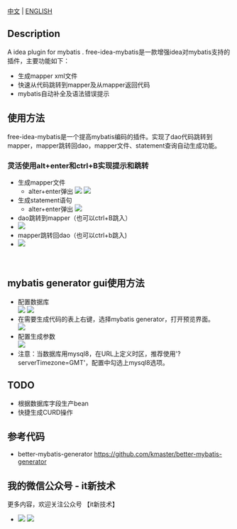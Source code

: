 [中文](README.md) | 
[ENGLISH](README_EN.md)

## Description
A idea plugin for mybatis .
free-idea-mybatis是一款增强idea对mybatis支持的插件，主要功能如下：
- 生成mapper xml文件
- 快速从代码跳转到mapper及从mapper返回代码
- mybatis自动补全及语法错误提示

## 使用方法
free-idea-mybatis是一个提高mybatis编码的插件。实现了dao代码跳转到mapper，mapper跳转回dao，mapper文件、statement查询自动生成功能。
### 灵活使用alt+enter和ctrl+B实现提示和跳转
- 生成mapper文件
    - alter+enter弹出
![](https://raw.githubusercontent.com/wuzhizhan/free-idea-mybatis/master/doc/img/create_mapper.png)
![](https://raw.githubusercontent.com/wuzhizhan/free-idea-mybatis/master/doc/img/choose_mapper_folder.jpg)
- 生成statement语句
    - alter+enter弹出
![](https://raw.githubusercontent.com/wuzhizhan/free-idea-mybatis/master/doc/img/create_statement.jpg)
- dao跳转到mapper（也可以ctrl+B跳入）
- ![](https://raw.githubusercontent.com/wuzhizhan/free-idea-mybatis/master/doc/img/to_mapper.jpg)
- mapper跳转回dao（也可以ctrl+b跳入)
- ![](https://raw.githubusercontent.com/wuzhizhan/free-idea-mybatis/master/doc/img/to_code.jpg)
<br><br><br>
## mybatis generator gui使用方法
- 配置数据库<br>
![](https://github.com/wuzhizhan/free-idea-mybatis/blob/master/doc/img/mgu_1.png)
![](https://github.com/wuzhizhan/free-idea-mybatis/blob/master/doc/img/mgu_2.png)
- 在需要生成代码的表上右键，选择mybatis generator，打开预览界面。 <br>
![](https://github.com/wuzhizhan/free-idea-mybatis/blob/master/doc/img/mgu_3.png)
- 配置生成参数<br>
![](https://github.com/wuzhizhan/free-idea-mybatis/blob/master/doc/img/mgu_4.png)
- 注意：当数据库用mysql8，在URL上定义时区，推荐使用'?serverTimezone=GMT'，配置中勾选上mysql8选项。<br>
   
## TODO
- 根据数据库字段生产bean
- 快捷生成CURD操作

## 参考代码
- better-mybatis-generator https://github.com/kmaster/better-mybatis-generator
## 我的微信公众号 - it新技术
更多内容，欢迎关注公众号 【it新技术】
- ![](https://raw.githubusercontent.com/wuzhizhan/free-idea-mybatis/master/doc/img/gzh_logo.jpg)
![](https://raw.githubusercontent.com/wuzhizhan/free-idea-mybatis/master/doc/img/gzh_qrcode.jpg)
